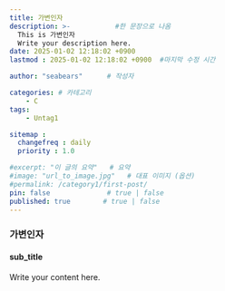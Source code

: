 ```yaml
---
title: 가변인자
description: >-           #한 문장으로 나옴
  This is 가변인자
  Write your description here.
date: 2025-01-02 12:18:02 +0900
lastmod : 2025-01-02 12:18:02 +0900  #마지막 수정 시간

author: "seabears"      # 작성자

categories: # 카테고리
    - C
tags: 
    - Untag1

sitemap :
  changefreq : daily
  priority : 1.0

#excerpt: "이 글의 요약"   # 요약
#image: "url_to_image.jpg"   # 대표 이미지 (옵션)
#permalink: /category1/first-post/
pin: false              # true | false
published: true        # true | false
---
```


### 가변인자

#### sub_title
Write your content here.

